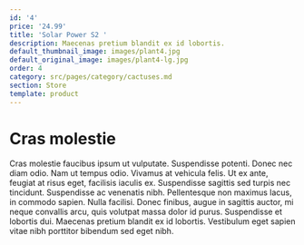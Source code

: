```yaml
---
id: '4'
price: '24.99'
title: 'Solar Power S2 '
description: Maecenas pretium blandit ex id lobortis.
default_thumbnail_image: images/plant4.jpg
default_original_image: images/plant4-lg.jpg
order: 4
category: src/pages/category/cactuses.md
section: Store
template: product
---
```


# Cras molestie

Cras molestie faucibus ipsum ut vulputate. Suspendisse potenti. Donec nec diam odio. Nam ut tempus odio. Vivamus at vehicula felis. Ut ex ante, feugiat at risus eget, facilisis iaculis ex. Suspendisse sagittis sed turpis nec tincidunt. Suspendisse ac venenatis nibh. Pellentesque non maximus lacus, in commodo sapien. Nulla facilisi. Donec finibus, augue in sagittis auctor, mi neque convallis arcu, quis volutpat massa dolor id purus. Suspendisse et lobortis dui. Maecenas pretium blandit ex id lobortis. Vestibulum eget sapien vitae nibh porttitor bibendum sed eget nibh.
